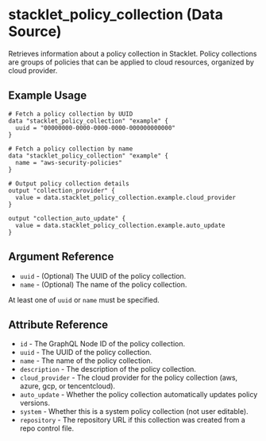 # stacklet_policy_collection (Data Source)

Retrieves information about a policy collection in Stacklet. Policy collections are groups of policies that can be applied to cloud resources, organized by cloud provider.

## Example Usage

```hcl
# Fetch a policy collection by UUID
data "stacklet_policy_collection" "example" {
  uuid = "00000000-0000-0000-0000-000000000000"
}

# Fetch a policy collection by name
data "stacklet_policy_collection" "example" {
  name = "aws-security-policies"
}

# Output policy collection details
output "collection_provider" {
  value = data.stacklet_policy_collection.example.cloud_provider
}

output "collection_auto_update" {
  value = data.stacklet_policy_collection.example.auto_update
}
```

## Argument Reference

* `uuid` - (Optional) The UUID of the policy collection.
* `name` - (Optional) The name of the policy collection.

At least one of `uuid` or `name` must be specified.

## Attribute Reference

* `id` - The GraphQL Node ID of the policy collection.
* `uuid` - The UUID of the policy collection.
* `name` - The name of the policy collection.
* `description` - The description of the policy collection.
* `cloud_provider` - The cloud provider for the policy collection (aws, azure, gcp, or tencentcloud).
* `auto_update` - Whether the policy collection automatically updates policy versions.
* `system` - Whether this is a system policy collection (not user editable).
* `repository` - The repository URL if this collection was created from a repo control file. 